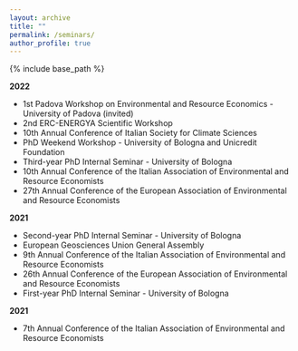 ```yaml
---
layout: archive
title: ""
permalink: /seminars/
author_profile: true
---
```


{% include base_path %}

**2022**

- 1st Padova Workshop on Environmental and Resource Economics - University of Padova (invited)
- 2nd ERC-ENERGYA Scientific Workshop
- 10th Annual Conference of Italian Society for Climate Sciences
- PhD Weekend Workshop - University of Bologna and Unicredit Foundation
- Third-year PhD Internal Seminar - University of Bologna
- 10th Annual Conference of the Italian Association of Environmental and Resource Economists
- 27th Annual Conference of the European Association of Environmental and Resource Economists

**2021**

- Second-year PhD Internal Seminar - University of Bologna
- European Geosciences Union General Assembly
- 9th Annual Conference of the Italian Association of Environmental and Resource Economists
- 26th Annual Conference of the European Association of Environmental and Resource Economists
- First-year PhD Internal Seminar - University of Bologna

**2021**

- 7th Annual Conference of the Italian Association of Environmental and Resource Economists


